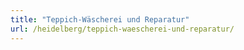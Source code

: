 ```yaml
---
title: "Teppich-Wäscherei und Reparatur"
url: /heidelberg/teppich-waescherei-und-reparatur/
---
```

